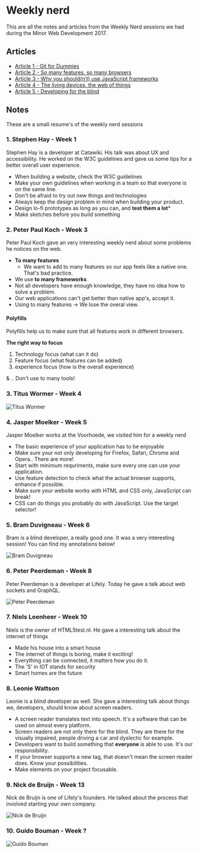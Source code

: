 # Weekly nerd
This are all the notes and articles from the Weekly Nerd sessions we had during the Minor Web Development 2017.

## Articles
- [Article 1 - Git for Dummies](/articles/git.md)
- [Article 2 - So many features, so many browsers](/articles/features.md)
- [Article 3 - Why you should(n’t) use JavaScript frameworks](/articles/libraries.md)
- [Article 4 - The living devices, the web of things](/articles/iot.md)
- [Article 5 - Developing for the blind](/articles/blind.md)

## Notes
These are a small resume's of the weekly nerd sessions

### 1. Stephen Hay - Week 1
Stephen Hay is a developer at Catawiki. His talk was about UX and accessibility. He worked on the W3C guidelines and gave us some tips for a better overall user experience.

- When building a website, check the W3C guidelines
- Make your own guidelines when working in a team so that everyone is on the same line.
- Don't be afraid to try out new things and technologies
- Always keep the design problem in mind when building your product.
- Design lo-fi prototypes as long as you can, and **test them a lot***
- Make sketches before you build something

### 2. Peter Paul Koch - Week 3
Peter Paul Koch gave an very interesting weekly nerd about some problems he notices on the web.

* **To many features**
  * We want to add to many features so our app feels like a native one. That's bad practice.
* We use **to many frameworks**
* Not all developers have enough knowledge, they have no idea how to solve a problem.
* Our web applications can't get better than native app's, accept it.
* Using to many features -> We lose the overal view.

#### Polyfills
Polyfills help us to make sure that all features work in different browsers.

**The right way to focus**
1. Technology focus (what can it do)
2. Feature focus (what features can be added)
3. experience focus (how is the overall experience)

& .. Don't use to many tools!

### 3. Titus Wormer - Week 4

![Titus Wormer](/screenshots/1.jpg "Titus Wormer")

### 4. Jasper Moelker - Week 5
Jasper Moelker works at the Voorhoede, we visited him for a weekly nerd

- The basic experience of your application has to be enjoyable
- Make sure your not only developing for Firefox, Safari, Chrome and Opera.. There are more!
- Start with minimum requriments, make sure every one can use your application.
- Use feature detection to check what the actual browser supports, enhance if possible.
- Make sure your website works with HTML and CSS only, JavaScript can break!
- CSS can do things you probably do with JavaScript. Use the target selector!

### 5. Bram Duvigneau - Week 6
Bram is a blind developer, a really good one. It was a very interesting session! You can find my annotations below!

![Bram Duvigneau](/screenshots/2.jpg "Bram Duvigneau")

### 6. Peter Peerdeman - Week 8
Peter Peerdeman is a developer at Lifely. Today he gave a talk about web sockets and GraphQL.

![Peter Peerdeman](/screenshots/3.jpg "Peter Peerdeman")

### 7. Niels Leenheer - Week 10
Niels is the owner of HTML5test.nl. He gave a interesting talk about the internet of things

- Made his house into a smart house
- The internet of things is boring, make it exciting!
- Everything can be connected, it matters how you do it.
- The 'S' in IOT stands for security
- Smart homes are the future

### 8. Leonie Wattson
Leonie is a blind developer as well. She gave a interesting talk about things we, developers, should know about screen readers.

- A screen reader translates text into speech. It's a software that can be used on almost every platform.
- Screen readers are not only there for the blind. They are there for the visually impaired, people driving a car and dyslectic for example.
- Developers want to build something that **everyone** is able to use. It's our responsibility.
- If your browser supports a new tag, that doesn't mean the screen reader does. Know your possibilities.
- Make elements on your project focusable.

### 9. Nick de Bruijn - Week 13
Nick de Bruijn is one of Lifely's founders. He talked about the process that involved starting your own company.

![Nick de Bruijn](/screenshots/4.jpg "Nick de Bruijn")

### 10. Guido Bouman - Week ?

![Guido Bouman](/screenshots/5.jpg "Guido Bouman")

